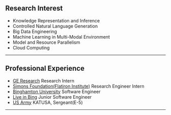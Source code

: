 ## Research Interest

- Knowledge Representation and Inference
- Controlled Natural Language Generation
- Big Data Engineering
- Machine Learning in Multi-Modal Environment
- Model and Resource Parallelism
- Cloud Computing

---
## Professional Experience 

- [GE Research](https://www.ge.com/research/) Research Intern
- [Simons Foundation(Flatiron Institute)](https://www.simonsfoundation.org/flatiron/) Research Engineer Intern
- [Binghamton University](https://www.binghamton.edu/ssie/index.html) Software Engineer
- [Live in Bing](https://www.liveinbing.com/) Junior Software Engineer
- [US Army](https://8tharmy.korea.army.mil/site/about/katusa-soldier-program.asp) KATUSA, Sergeant(E-5)

---


<p style="font-size:12px">

